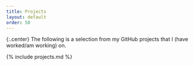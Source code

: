 ```yaml
---
title: Projects
layout: default
order: 50
---
```


{:.center}
The following is a selection from my GitHub projects that I (have worked/am working) on.

{% include projects.md %}
